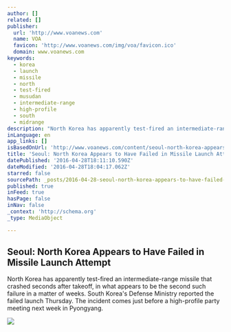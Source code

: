 ```yaml
---
author: []
related: []
publisher:
  url: 'http://www.voanews.com'
  name: VOA
  favicon: 'http://www.voanews.com/img/voa/favicon.ico'
  domain: www.voanews.com
keywords:
  - korea
  - launch
  - missile
  - north
  - test-fired
  - musudan
  - intermediate-range
  - high-profile
  - south
  - midrange
description: "North Korea has apparently test-fired an intermediate-range missile that crashed seconds after takeoff, in what appears to be the second such failure in a matter of weeks. South Korea's Defense Ministry reported the failed launch Thursday. The incident comes just before a high-profile party meeting next week in Pyongyang."
inLanguage: en
app_links: []
isBasedOnUrl: 'http://www.voanews.com/content/seoul-north-korea-appears-to-have-failed-in-missile-launch-attempt/3306257.html'
title: 'Seoul: North Korea Appears to Have Failed in Missile Launch Attempt'
datePublished: '2016-04-28T18:11:10.590Z'
dateModified: '2016-04-28T18:04:17.062Z'
starred: false
sourcePath: _posts/2016-04-28-seoul-north-korea-appears-to-have-failed-in-missile-launch.md
published: true
inFeed: true
hasPage: false
inNav: false
_context: 'http://schema.org'
_type: MediaObject

---
```

<article style=""><h1>Seoul: North Korea Appears to Have Failed in Missile Launch Attempt</h1><p>North Korea has apparently test-fired an intermediate-range missile that crashed seconds after takeoff, in what appears to be the second such failure in a matter of weeks. South Korea's Defense Ministry reported the failed launch Thursday. The incident comes just before a high-profile party meeting next week in Pyongyang.</p><img src="http://gdb.voanews.com/420A49A8-FB4E-4B9B-A3D3-C264B8137B06_mw1024_mh1024_s.jpg" /></article>